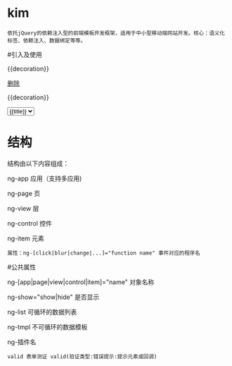 # kim
	依托jQuery的依赖注入型的前端模板开发框架，适用于中小型移动端网站开发。核心：语义化标签、依赖注入、数据绑定等等。
	
#引入及使用
	<div ng-app="test" ng-show="show">
		<div ng-page="home" ng-show="show">
			<div ng-view="headera">
				<div ng-control="nava" ng-list="getData">
					<div ng-item="list_tmpl_{{id}}">
						<p>{{decoration}}</p>
						<a href="#" ng-item="testclick" ng-click="test_click" data-id="{{id}}">删除</a>
					</div>
				</div>
				<div ng-control="bbba" ng-tmpl="getData">
					<p data-id="{{id}}">{{decoration}}</p>
				</div>
				<div ng-control="cccb">
					<select ng-item="select" name="select" ng-list="getselect_get" ng-change="select_change" ng-valid="required:不能为空:selecterror"><option value="{{value}}">{{title}}</option></select>
					<span ng-item="selectval"></span>
					<span ng-item="selecterror"></span>
				</div>
			</div>
		</div>
	</div>
	<script src="kim.js"></script>
	<script>
		//扩展KIM.MODEL自定义语义
		jQuery.extend(jQuery.kim.fn.model, {
			test: function(elem){
				var self = this;
				console.log("test")
			}
		});
		//使用KIM
		jQuery.kim({
			initialization: function(){
				//初始页面
				this.app["test"].item["gohomea"].click();
			},
			handle:{
				test_click: function(e, target){
					//事件
					//页面元素的内部调用及操作
					target.app["test"].item["test_result"].html(jQuery(this).val());
				},
				getData: function(render, target){
					//数据注入模板
					render(data);
				},
				...
			}
		});
	</script>

# 结构
结构由以下内容组成：

ng-app 应用（支持多应用)

ng-page 页

ng-view 层

ng-control 控件

ng-item 元素

	属性：ng-[click|blur|change|...]="function name" 事件对应的程序名

#公共属性

ng-[app|page|view|control|item]="name" 对象名称

ng-show="show|hide" 是否显示

ng-list 可循环的数据列表

ng-tmpl 不可循环的数据模板

ng-插件名

	valid 表单测证 valid(验证类型:错误提示:提示元素或回调)

